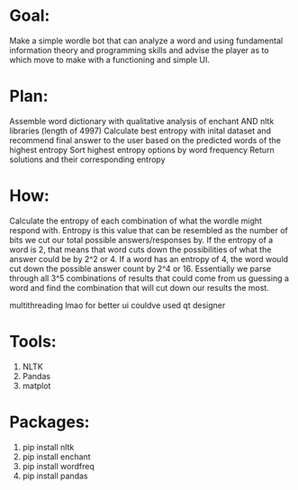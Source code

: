 # Goal:
Make a simple wordle bot that can analyze a word and using fundamental 
information theory and programming skills and advise the player 
as to which move to make with a functioning and simple UI.

# Plan:
Assemble word dictionary with qualitative analysis of enchant AND nltk libraries (length of 4997)
Calculate best entropy with inital dataset and recommend final answer to the user based on the predicted words of the highest entropy
Sort highest entropy options by word frequency
Return solutions and their corresponding entropy

# How:
Calculate the entropy of each combination of what the wordle might respond with. Entropy is this value that can be resembled as the number of bits we cut our total possible answers/responses by. If the entropy of a word is 2, that means that word cuts down the possibilities of what the answer could be by 2^2 or 4. If a word has an entropy of 4, the word would cut down the possible answer count by 2^4 or 16. Essentially we parse through all 3^5 combinations of results that could come from us guessing a word and find the combination that will cut down our results the most. 

multithreading lmao
for better ui couldve used qt designer

# Tools:
1. NLTK
2. Pandas
3. matplot
# Packages:
1. pip install nltk
2. pip install enchant
3. pip install wordfreq
4. pip install pandas

